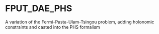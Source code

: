 # FPUT_DAE_PHS
A variation of the Fermi-Pasta-Ulam-Tsingou problem, adding holonomic constraints and casted into the PHS formalism
